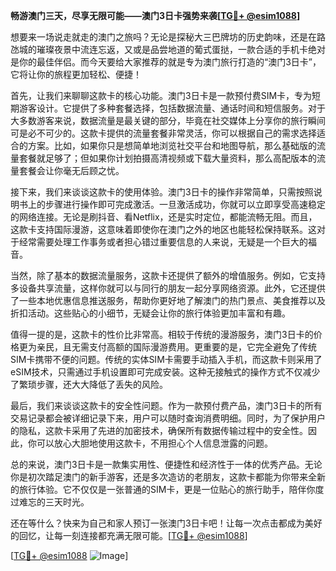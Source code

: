 **畅游澳门三天，尽享无限可能——澳门3日卡强势来袭[[TG💪+ @esim1088](https://t.me/s/esim1088)]**

想要来一场说走就走的澳门之旅吗？无论是探秘大三巴牌坊的历史韵味，还是在路氹城的璀璨夜景中流连忘返，又或是品尝地道的葡式蛋挞，一款合适的手机卡绝对是你的最佳伴侣。而今天要给大家推荐的就是专为澳门旅行打造的“澳门3日卡”，它将让你的旅程更加轻松、便捷！

首先，让我们来聊聊这款卡的核心功能。澳门3日卡是一款预付费SIM卡，专为短期游客设计。它提供了多种套餐选择，包括数据流量、通话时间和短信服务。对于大多数游客来说，数据流量是最关键的部分，毕竟在社交媒体上分享你的旅行瞬间可是必不可少的。这款卡提供的流量套餐非常灵活，你可以根据自己的需求选择适合的方案。比如，如果你只是想简单地浏览社交平台和地图导航，那么基础版的流量套餐就足够了；但如果你计划拍摄高清视频或下载大量资料，那么高配版本的流量套餐会让你毫无后顾之忧。

接下来，我们来谈谈这款卡的使用体验。澳门3日卡的操作非常简单，只需按照说明书上的步骤进行操作即可完成激活。一旦激活成功，你就可以立即享受高速稳定的网络连接。无论是刷抖音、看Netflix，还是实时定位，都能流畅无阻。而且，这款卡支持国际漫游，这意味着即使你在澳门之外的地区也能轻松保持联系。这对于经常需要处理工作事务或者担心错过重要信息的人来说，无疑是一个巨大的福音。

当然，除了基本的数据流量服务，这款卡还提供了额外的增值服务。例如，它支持多设备共享流量，这样你就可以与同行的朋友一起分享网络资源。此外，它还提供了一些本地优惠信息推送服务，帮助你更好地了解澳门的热门景点、美食推荐以及折扣活动。这些贴心的小细节，无疑会让你的旅行体验更加丰富和有趣。

值得一提的是，这款卡的性价比非常高。相较于传统的漫游服务，澳门3日卡的价格更为亲民，且无需支付高额的国际漫游费用。更重要的是，它完全避免了传统SIM卡携带不便的问题。传统的实体SIM卡需要手动插入手机，而这款卡则采用了eSIM技术，只需通过手机设置即可完成安装。这种无接触式的操作方式不仅减少了繁琐步骤，还大大降低了丢失的风险。

最后，我们来谈谈这款卡的安全性问题。作为一款预付费产品，澳门3日卡的所有交易记录都会被详细记录下来，用户可以随时查询消费明细。同时，为了保护用户的隐私，这款卡采用了先进的加密技术，确保所有数据传输过程中的安全性。因此，你可以放心大胆地使用这款卡，不用担心个人信息泄露的问题。

总的来说，澳门3日卡是一款集实用性、便捷性和经济性于一体的优秀产品。无论你是初次踏足澳门的新手游客，还是多次造访的老朋友，这款卡都能为你带来全新的旅行体验。它不仅仅是一张普通的SIM卡，更是一位贴心的旅行助手，陪伴你度过难忘的三天时光。

还在等什么？快来为自己和家人预订一张澳门3日卡吧！让每一次点击都成为美好的回忆，让每一刻连接都充满无限可能。[[TG💪+ @esim1088](https://t.me/s/esim1088)] 

[[TG💪+ @esim1088](https://t.me/s/esim1088) ![Image](https://i.postimg.cc/4NQfJmqS/Snipaste-2025-05-13-00-14-12.png)]